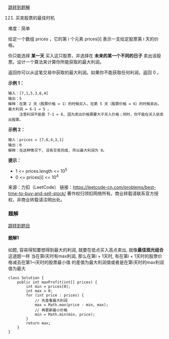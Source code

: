 [跳转到题解](#题解)

121. 买卖股票的最佳时机

难度：简单

给定一个数组 prices ，它的第 i 个元素 prices[i] 表示一支给定股票第 i 天的价格。

你只能选择 **某一天** 买入这只股票，并选择在 **未来的某一个不同的日子** 卖出该股票。设计一个算法来计算你所能获取的最大利润。

返回你可以从这笔交易中获取的最大利润。如果你不能获取任何利润，返回 0 。



**示例 1：**

```
输入：[7,1,5,3,6,4]
输出：5
解释：在第 2 天（股票价格 = 1）的时候买入，在第 5 天（股票价格 = 6）的时候卖出，最大利润 = 6-1 = 5 。
     注意利润不能是 7-1 = 6, 因为卖出价格需要大于买入价格；同时，你不能在买入前卖出股票。

```


**示例 2：**

```
输入：prices = [7,6,4,3,1]
输出：0
解释：在这种情况下, 没有交易完成, 所以最大利润为 0。

```


**提示：**

- 1 <= prices.length <= 10<sup>5</sup>
- 0 <= prices[i] <= 10<sup>4</sup>


来源：力扣（LeetCode）
链接：https://leetcode-cn.com/problems/best-time-to-buy-and-sell-stock/
著作权归领扣网络所有。商业转载请联系官方授权，非商业转载请注明出处。

### 题解

[跳转到题目](#page)

#### 题解1

如题, 容易得知要想得到最大的利润, 就要在低点买入高点卖出, 就像**最佳观光组合**这道题一样
当在第i天时有max利润, 那么在第i + 1天时, 有在第i + 1天时的股票价格减去在第1~i天时的股票最小值
的差值为最大利润值或者是在第i天时的max利润值为最大

```
class Solution {
    public int maxProfit(int[] prices) {
        int min = prices[0];
        int max = 0;
        for (int price : prices) {
            // 先查看最大利润
            max = Math.max(price - min, max);
            // 再更新最小价格
            min = Math.min(min, price);
        }
        return max;
    }
}
```
